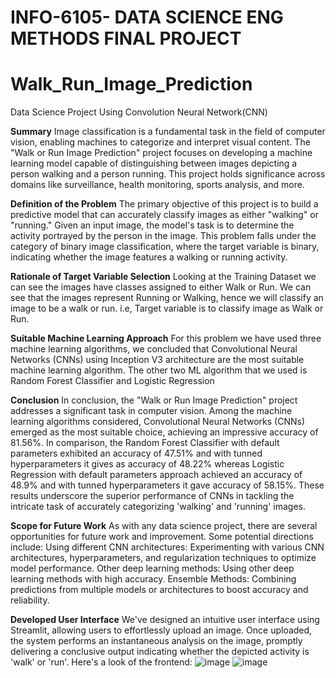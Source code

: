 # INFO-6105- DATA SCIENCE ENG METHODS FINAL PROJECT
# Walk_Run_Image_Prediction
Data Science Project Using Convolution Neural Network(CNN)

**Summary**
Image classification is a fundamental task in the field of computer vision, enabling machines to categorize and interpret visual content. The "Walk or Run Image Prediction" project focuses on developing a machine learning model capable of distinguishing between images depicting a person walking and a person running. This project holds significance across domains like surveillance, health monitoring, sports analysis, and more.

**Definition of the Problem**
The primary objective of this project is to build a predictive model that can accurately classify images as either "walking" or "running." Given an input image, the model's task is to determine the activity portrayed by the person in the image. This problem falls under the category of binary image classification, where the target variable is binary, indicating whether the image features a walking or running activity.

**Rationale of Target Variable Selection**
Looking at the Training Dataset we can see the images have classes assigned to either Walk or Run. We can see that the images represent Running or Walking, hence we will classify an image to be a walk or run. i.e, Target variable is to classify image as Walk or Run.

**Suitable Machine Learning Approach**
For this problem we have used three machine learning algorithms, we concluded that Convolutional Neural Networks (CNNs) using Inception V3 architecture are the most suitable machine learning algorithm.
The other two ML algorithm that we used is Random Forest Classifier and Logistic Regression

**Conclusion**
In conclusion, the "Walk or Run Image Prediction" project addresses a significant task in computer vision. Among the machine learning algorithms considered, Convolutional Neural Networks (CNNs) emerged as the most suitable choice, achieving an impressive accuracy of 81.56%. In comparison, the Random Forest Classifier with default parameters exhibited an accuracy of 47.51% and with tunned hyperparameters it gives as accuracy of 48.22% whereas Logistic Regression with default parameters approach achieved an accuracy of 48.9% and with tunned hyperparameters it gave accuracy of 58.15%. These results underscore the superior performance of CNNs in tackling the intricate task of accurately categorizing 'walking' and 'running' images.

**Scope for Future Work**
As with any data science project, there are several opportunities for future work and improvement.
Some potential directions include:
Using different CNN architectures: Experimenting with various CNN architectures, hyperparameters, and regularization techniques to optimize model performance.
Other deep learning methods: Using other deep learning methods with high accuracy. Ensemble Methods: Combining predictions from multiple models or architectures to boost accuracy and reliability.

**Developed User Interface**
We've designed an intuitive user interface using Streamlit, allowing users to effortlessly upload an image. Once uploaded, the system performs an instantaneous analysis on the image, promptly delivering a conclusive output indicating whether the depicted activity is 'walk' or 'run'.
Here's a look of the frontend:
![image](https://github.com/pradhanmona7/Walk_Run_Image_Prediction/assets/114325852/86bf219d-0b39-49cd-a7f9-a707a94f7008)
![image](https://github.com/pradhanmona7/Walk_Run_Image_Prediction/assets/114325852/fae9ea89-5968-4c89-8100-f00e7cbb1042)


